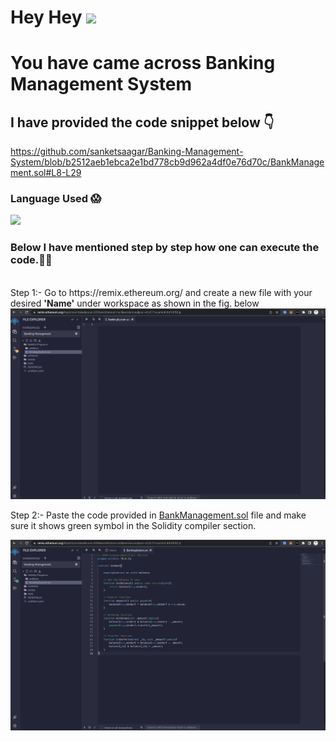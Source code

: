 # Hey Hey <a> <img width= "40px " src = "https://camo.githubusercontent.com/e8e7b06ecf583bc040eb60e44eb5b8e0ecc5421320a92929ce21522dbc34c891/68747470733a2f2f6d656469612e67697068792e636f6d2f6d656469612f6876524a434c467a6361737252346961377a2f67697068792e676966"> </a>

# You have came across Banking Management System

## I have provided the code snippet below :point_down:
https://github.com/sanketsaagar/Banking-Management-System/blob/b2512aeb1ebca2e1bd778cb9d962a4df0e76d70c/BankManagement.sol#L8-L29

### Language Used :scream:
<p align="left">
  <a href="https://skillicons.dev">
    <img src="https://skillicons.dev/icons?i=solidity" />
  </a>
</p>

### Below I have mentioned step by step how one can execute the code.:walking_man:

<br>
Step 1:- Go to https://remix.ethereum.org/ and create a new file with your desired <b> 'Name'</b> under workspace as shown in the fig. below
<img src = https://github.com/sanketsaagar/Banking-Management-System/blob/938060056e08b4133650176fa88f852b5ba535d4/step%201.png>

Step 2:- Paste the code provided in <a href="https://github.com/sanketsaagar/Banking-Management-System/blob/92e46016129458cb82206539a28a13fa4123980b/BankManagement.sol">BankManagement.sol</a> file and make sure it shows green symbol in the Solidity compiler section.

<img src = https://github.com/sanketsaagar/Banking-Management-System/blob/4dcb76a16e26427a24d50f0aaa5beb88102b1b4f/step%202.png>
</br>